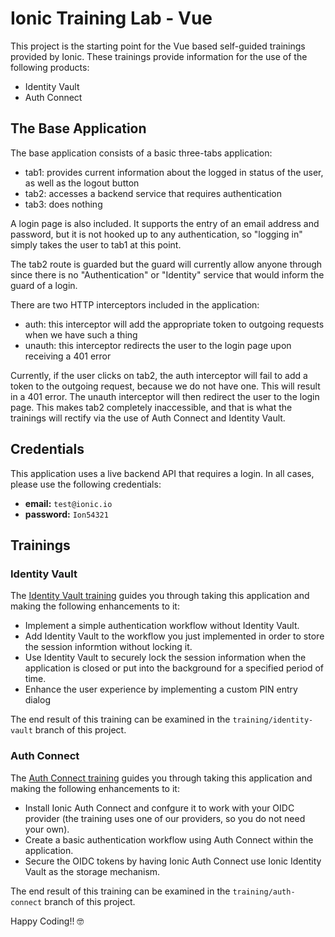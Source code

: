 # Ionic Training Lab - Vue

This project is the starting point for the Vue based self-guided trainings provided by Ionic. These trainings provide information for the use of the following products:

- Identity Vault
- Auth Connect

## The Base Application

The base application consists of a basic three-tabs application:

- tab1: provides current information about the logged in status of the user, as well as the logout button
- tab2: accesses a backend service that requires authentication
- tab3: does nothing

A login page is also included. It supports the entry of an email address and password, but it is not hooked up to any authentication, so "logging in" simply takes the user to tab1 at this point.

The tab2 route is guarded but the guard will currently allow anyone through since there is no "Authentication" or "Identity" service that would inform the guard of a login.

There are two HTTP interceptors included in the application:

- auth: this interceptor will add the appropriate token to outgoing requests when we have such a thing
- unauth: this interceptor redirects the user to the login page upon receiving a 401 error

Currently, if the user clicks on tab2, the auth interceptor will fail to add a token to the outgoing request, because we do not have one. This will result in a 401 error. The unauth interceptor will then redirect the user to the login page. This makes tab2 completely inaccessible, and that is what the trainings will rectify via the use of Auth Connect and Identity Vault.

## Credentials

This application uses a live backend API that requires a login. In all cases, please use the following credentials:

- **email:** `test@ionic.io`
- **password:** `Ion54321`

## Trainings

### Identity Vault

The <a href="https://ionic-training-decks.firebaseapp.com/course/identity-vault/tabs/vue/page/0" target="_blank">Identity Vault training</a> guides you through taking this application and making the following enhancements to it:

- Implement a simple authentication workflow without Identity Vault.
- Add Identity Vault to the workflow you just implemented in order to store the session informtion without locking it.
- Use Identity Vault to securely lock the session information when the application is closed or put into the background for a specified period of time.
- Enhance the user experience by implementing a custom PIN entry dialog

The end result of this training can be examined in the `training/identity-vault` branch of this project.

### Auth Connect

The <a href="https://ionic-training-decks.firebaseapp.com/course/auth-connect/tabs/vue/page/0" target="_blank">Auth Connect training</a> guides you through taking this application and making the following enhancements to it:

- Install Ionic Auth Connect and confgure it to work with your OIDC provider (the training uses one of our providers, so you do not need your own).
- Create a basic authentication workflow using Auth Connect within the application.
- Secure the OIDC tokens by having Ionic Auth Connect use Ionic Identity Vault as the storage mechanism.

The end result of this training can be examined in the `training/auth-connect` branch of this project.

Happy Coding!! 🤓
